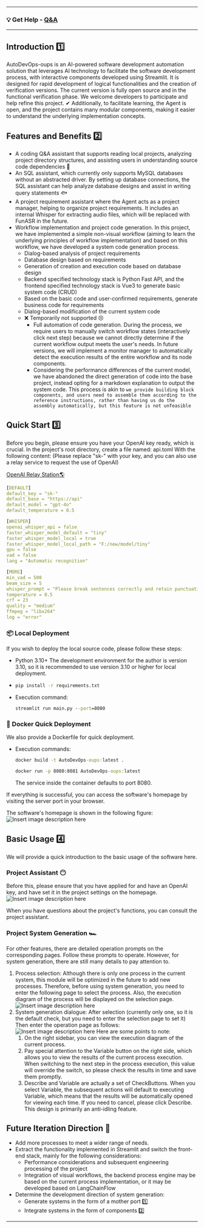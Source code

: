 
---

### 💡 Get Help - [Q&A](https://gitee.com/Huterox/auto-dev-ops-oups/issues)

---

## Introduction 1️⃣

AutoDevOps-oups is an AI-powered software development automation solution that leverages AI technology to facilitate the software development process, with interactive components developed using Streamlit. It is designed for rapid development of logical functionalities and the creation of verification versions.
The current version is fully open source and in the functional verification phase. We welcome developers to participate and help refine this project. ✔ Additionally, to facilitate learning, the Agent is open, and the project contains many modular components, making it easier to understand the underlying implementation concepts.

## Features and Benefits 2️⃣

- A coding Q&A assistant that supports reading local projects, analyzing project directory structures, and assisting users in understanding source code dependencies 🍳
- An SQL assistant, which currently only supports MySQL databases without an abstracted driver. By setting up database connections, the SQL assistant can help analyze database designs and assist in writing query statements 🐟
- A project requirement assistant where the Agent acts as a project manager, helping to organize project requirements. It includes an internal Whisper for extracting audio files, which will be replaced with FunASR in the future.
- Workflow implementation and project code generation. In this project, we have implemented a simple non-visual workflow (aiming to learn the underlying principles of workflow implementation) and based on this workflow, we have developed a system code generation process.
  - Dialog-based analysis of project requirements
  - Database design based on requirements
  - Generation of creation and execution code based on database design
  - Backend specified technology stack is Python Fast API, and the frontend specified technology stack is Vue3 to generate basic system code (CRUD)
  - Based on the basic code and user-confirmed requirements, generate business code for requirements
  - Dialog-based modification of the current system code
  - ❌ Temporarily not supported 😣
    - Full automation of code generation. During the process, we require users to manually switch workflow states (interactively click next step) because we cannot directly determine if the current workflow output meets the user's needs.
      In future versions, we will implement a monitor manager to automatically detect the execution results of the entire workflow and its node components.
    - Considering the performance differences of the current model, we have abandoned the direct generation of code into the base project, instead opting for a markdown explanation to output the system code. This process is akin to `we provide building block components, and users need to assemble them according to the reference instructions, rather than having us do the assembly automatically, but this feature is not unfeasible`

## Quick Start 3️⃣

Before you begin, please ensure you have your OpenAI key ready, which is crucial. In the project's root directory, create a file named:
api.toml
With the following content:
(Please replace "sk-" with your key, and you can also use a relay service to request the use of OpenAI)

[OpenAI Relay Station🌎](https://api.v3.cm/register?aff=Z9EP)

```yaml
[DEFAULT]
default_key = "sk-"
default_base = "https://api"
default_model = "gpt-4o"
default_temperature = 0.5

[WHISPER]
openai_whisper_api = false
faster_whisper_model_default = "tiny"
faster_whisper_model_local = true
faster_whisper_model_local_path = "F:/new/model/tiny"
gpu = false
vad = false
lang = "Automatic recognition"

[MORE]
min_vad = 500
beam_size = 5
whisper_prompt = "Please break sentences correctly and retain punctuation."
temperature = 0.5
crf = 23
quality = "medium"
ffmpeg = "libx264"
log = "error"
```

### 📦 Local Deployment

If you wish to deploy the local source code, please follow these steps:
- Python 3.10+ The development environment for the author is version 3.10, so it is recommended to use version 3.10 or higher for local deployment.
- ```cmd
  pip install -r requirements.txt
  ```
- Execution command:

  ```cmd
  streamlit run main.py --port=8080
  ```

### 🚀 Docker Quick Deployment

We also provide a Dockerfile for quick deployment.

- Execution commands:

  ```cmd
  docker build -t AutoDevOps-oups:latest .
  ```

  ```cmd
  docker run -p 8080:8081 AutoDevOps-oups:latest
  ```
  The service inside the container defaults to port 8080.

If everything is successful, you can access the software's homepage by visiting the server port in your browser.

The software's homepage is shown in the following figure:
![Insert image description here](files/20240807095751.png)

## Basic Usage 4️⃣

We will provide a quick introduction to the basic usage of the software here.

### Project Assistant 😶

Before this, please ensure that you have applied for and have an OpenAI key, and have set it in the project settings on the homepage.
![Insert image description here](files/02.png)

When you have questions about the project's functions, you can consult the project assistant.

### Project System Generation 🏎

For other features, there are detailed operation prompts on the corresponding pages. Follow these prompts to operate. However, for system generation, there are still many details to pay attention to.

1. Process selection: Although there is only one process in the current system, this module will be optimized in the future to add new processes. Therefore, before using system generation, you need to enter the following page to select the process.
   Also, the execution diagram of the process will be displayed on the selection page.
   ![Insert image description here](files/03.png)
2. System generation dialogue: After selection (currently only one, so it is the default check, but you need to enter the selection page to set it)
   Then enter the operation page as follows:
   ![Insert image description here](files/4.png)
   Here are some points to note:
   1. On the right sidebar, you can view the execution diagram of the current process.
   2. Pay special attention to the Variable button on the right side, which allows you to view the results of the current process execution. When switching to the next step in the process execution, this value will override the switch, so please check the results in time and save them promptly.
   3. Describe and Variable are actually a set of CheckButtons. When you select Variable, the subsequent actions will default to executing Variable, which means that the results will be automatically opened for viewing each time. If you need to cancel, please click Describe.
      This design is primarily an anti-idling feature.

## Future Iteration Direction 💫

- Add more processes to meet a wider range of needs.
- Extract the functionality implemented in Streamlit and switch the front-end stack, mainly for the following considerations:
  - Performance considerations and subsequent engineering processing of the project
  - Integration of visual workflows, the backend process engine may be based on the current process implementation, or it may be developed based on LangChainFlow
- Determine the development direction of system generation:
  - Generate systems in the form of a mother port 1️⃣
  - Integrate systems in the form of components 2️⃣

--- 
